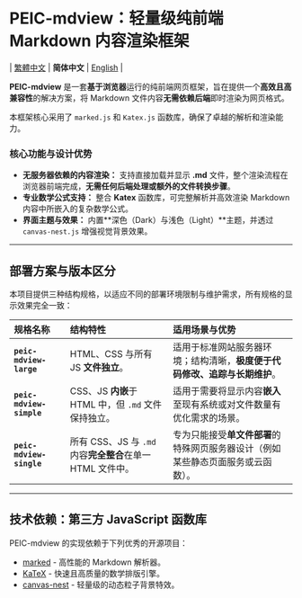 # PEIC-mdview：轻量级纯前端 Markdown 内容渲染框架

| [繁體中文](README.md) | **简体中文** | [English](README-en.md) |

**PEIC-mdview** 是一套**基于浏览器**运行的纯前端网页框架，旨在提供一个**高效且高兼容性**的解决方案，将 Markdown 文件内容**无需依赖后端**即时渲染为网页格式。

本框架核心采用了 `marked.js` 和 `Katex.js` 函数库，确保了卓越的解析和渲染能力。

### 核心功能与设计优势

* **无服务器依赖的内容渲染：** 支持直接加载并显示 **.md** 文件，整个渲染流程在浏览器前端完成，**无需任何后端处理或额外的文件转换步骤**。
* **专业数学公式支持：** 整合 **Katex** 函数库，可完整解析并高效渲染 Markdown 内容中所嵌入的复杂数学公式。
* **界面主题与效果：** 内置**深色（Dark）与浅色（Light）**主题，并透过 `canvas-nest.js` 增强视觉背景效果。

---

## 部署方案与版本区分

本项目提供三种结构规格，以适应不同的部署环境限制与维护需求，所有规格的显示效果完全一致：

| 规格名称 | 结构特性 | 适用场景与优势 |
| :--- | :--- | :--- |
| **`peic-mdview-large`** | HTML、CSS 与所有 JS **文件独立**。 | 适用于标准网站服务器环境；结构清晰，**极度便于代码修改、追踪与长期维护**。 |
| **`peic-mdview-simple`** | CSS、JS **内嵌**于 HTML 中，但 `.md` 文件保持独立。 | 适用于需要将显示内容**嵌入**至现有系统或对文件数量有优化需求的场景。 |
| **`peic-mdview-single`** | 所有 CSS、JS 与 `.md` 内容**完全整合**在单一 HTML 文件中。 | 专为只能接受**单文件部署**的特殊网页服务器设计（例如某些静态页面服务或云函数）。 |

---

## 技术依赖：第三方 JavaScript 函数库

PEIC-mdview 的实现依赖于下列优秀的开源项目：

* [marked](https://github.com/markedjs/marked) - 高性能的 Markdown 解析器。
* [KaTeX](https://github.com/KaTeX/KaTeX) - 快速且高质量的数学排版引擎。
* [canvas-nest](https://github.com/hustcc/canvas-nest.js) - 轻量级的动态粒子背景特效。